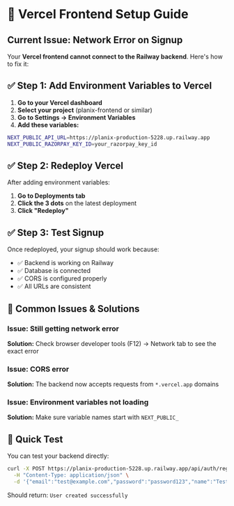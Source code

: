 # 🚀 Vercel Frontend Setup Guide

## Current Issue: Network Error on Signup

Your **Vercel frontend cannot connect to the Railway backend**. Here's how to fix it:

## ✅ Step 1: Add Environment Variables to Vercel

1. **Go to your Vercel dashboard**
2. **Select your project** (planix-frontend or similar)
3. **Go to Settings → Environment Variables**
4. **Add these variables:**

```bash
NEXT_PUBLIC_API_URL=https://planix-production-5228.up.railway.app
NEXT_PUBLIC_RAZORPAY_KEY_ID=your_razorpay_key_id
```

## ✅ Step 2: Redeploy Vercel

After adding environment variables:
1. **Go to Deployments tab**
2. **Click the 3 dots** on the latest deployment
3. **Click "Redeploy"**

## ✅ Step 3: Test Signup

Once redeployed, your signup should work because:
- ✅ Backend is working on Railway
- ✅ Database is connected
- ✅ CORS is configured properly
- ✅ All URLs are consistent

## 🔧 Common Issues & Solutions

### Issue: Still getting network error
**Solution:** Check browser developer tools (F12) → Network tab to see the exact error

### Issue: CORS error
**Solution:** The backend now accepts requests from `*.vercel.app` domains

### Issue: Environment variables not loading
**Solution:** Make sure variable names start with `NEXT_PUBLIC_`

## 📝 Quick Test

You can test your backend directly:
```bash
curl -X POST https://planix-production-5228.up.railway.app/api/auth/register \
  -H "Content-Type: application/json" \
  -d '{"email":"test@example.com","password":"password123","name":"Test User"}'
```

Should return: `User created successfully`
